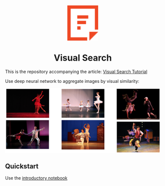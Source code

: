 <p align="center"><img src="tmp/filestack-logo.svg" align="center" width="100"/></p>
<h1 align="center">Visual Search</h1>

This is the repository accompanying the article:
[Visual Search Tutorial](https://blog.filestack.com/)

Use deep neural network to aggregate images by visual similarity:

<p align="center"><img src="tmp/dances.png" align="center" width="600"/></p>

## Quickstart

Use the [introductory notebook](./visual-search.ipynb)

